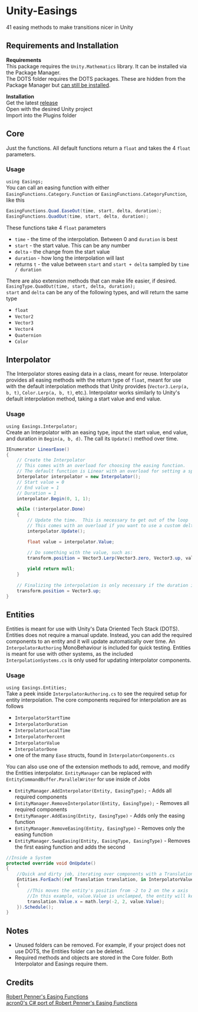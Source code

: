 # Unity-Easings
41 easing methods to make transitions nicer in Unity

## Requirements and Installation
**Requirements**\
This package requires the `Unity.Mathematics` library.  It can be installed via the Package Manager.\
 The DOTS folder requires the DOTS packages.  These are hidden from the Package Manager but [can still be installed](https://forum.unity.com/threads/visibility-changes-for-preview-packages-in-2020-1.910880/).

**Installation**\
Get the latest [release](https://github.com/ryanslikesocool/Easings/releases)\
Open with the desired Unity project\
Import into the Plugins folder

## Core
Just the functions.  All default functions return a `float` and takes the 4 `float` parameters.

### Usage
`using Easings;`\
You can call an easing function with either `EasingFunctions.Category.Function` or `EasingFunctions.CategoryFunction`, like this
```cs
EasingFunctions.Quad.EaseOut(time, start, delta, duration);
EasingFunctions.QuadOut(time, start, delta, duration);
```
These functions take 4 `float` parameters
- `time` - the time of the interpolation.  Between 0 and `duration` is best
- `start` - the start value.  This can be any number
- `delta` - the change from the start value
- `duration` - how long the interpolation will last
- returns `t` - the value between `start` and `start + delta` sampled by `time / duration`

There are also extension methods that can make life easier, if desired.
 `EasingType.QuadOut(time, start, delta, duration);`\
`start` and `delta` can be any of the following types, and will return the same type
- `float`
- `Vector2`
- `Vector3`
- `Vector4`
- `Quaternion`
- `Color`

## Interpolator
The Interpolator stores easing data in a class, meant for reuse.
 Interpolator provides all easing methods with the return type of `float`, meant for use with the default interpolation methods that Unity provides (`Vector3.Lerp(a, b, t)`, `Color.Lerp(a, b, t)`, etc.). 
 Interpolator works similarly to Unity's default interpolation method, taking a start value and end value.

### Usage
`using Easings.Interpolator;`\
Create an Interpolator with an easing type, input the start value, end value, and duration in `Begin(a, b, d)`.  The call its `Update()` method over time.

```cs
IEnumerator LinearEase()
{
    // Create the Interpolator
    // This comes with an overload for choosing the easing function.
    // The default function is Linear with an overload for setting a specific function
    Interpolator interpolator = new Interpolator();
    // Start value = 0
    // End value = 1
    // Duration = 1
    interpolator.Begin(0, 1, 1);

    while (!interpolator.Done)
    {
        // Update the time.  This is necessary to get out of the loop
        // This comes with an overload if you want to use a custom deltaTime or unscaled time
        interpolator.Update();

        float value = interpolator.Value;

        // Do something with the value, such as:
        transform.position = Vector3.Lerp(Vector3.zero, Vector3.up, value);
        
        yield return null;
    }
    
    // Finalizing the interpolation is only necessary if the duration is 0
    transform.position = Vector3.up;
}
```

## Entities
Entities is meant for use with Unity's Data Oriented Tech Stack (DOTS).
 Entities does not require a manual update.
 Instead, you can add the required components to an entity and it will update automatically over time.
 An `InterpolatorAuthoring` MonoBehaviour is included for quick testing.
 Entities is meant for use with other systems, as the included `InterpolationSystems.cs` is only used for updating interpolator components.

### Usage
`using Easings.Entities;`\
Take a peek inside `InterpolatorAuthoring.cs` to see the required setup for entity interpolation.  The core components required for interpolation are as follows
- `InterpolatorStartTime`
- `InterpolatorDuration`
- `InterpolatorLocalTime`
- `InterpolatorPercent`
- `InterpolatorValue`
- `InterpolatorDone`
- one of the many `Ease` structs, found in `InterpolatorComponents.cs`

You can also use one of the extension methods to add, remove, and modify the Entities interpolator.  `EntityManager` can be replaced with `EntityCommandBuffer.ParallelWriter` for use inside of Jobs
- `EntityManager.AddInterpolator(Entity, EasingType);` - Adds all required components
- `EntityManager.RemoveInterpolator(Entity, EasingType);` - Removes all required components
- `EntityManager.AddEasing(Entity, EasingType)` - Adds only the easing function
- `EntityManager.RemoveEasing(Entity, EasingType)` - Removes only the easing function
- `EntityManager.SwapEasing(Entity, EasingType, EasingType)` - Removes the first easing function and adds the second

```cs
//Inside a System
protected override void OnUpdate()
{
    //Quick and dirty job, iterating over components with a Translation and InterpolatorValue.
    Entities.ForEach((ref Translation translation, in InterpolatorValue value) =>
    {
        //This moves the entity's position from -2 to 2 on the x axis
        //In this example, value.Value is unclamped, the entity will keep moving at that rate after the value is greater than one
        translation.Value.x = math.lerp(-2, 2, value.Value);
    }).Schedule();
}
```

## Notes
- Unused folders can be removed.  For example, if your project does not use DOTS, the Entities folder can be deleted.
- Required methods and objects are stored in the Core folder.  Both Interpolator and Easings require them.

## Credits
[Robert Penner's Easing Functions](http://robertpenner.com/easing/)\
[acron0's C# port of Robert Penner's Easing Functions](https://github.com/acron0/Easings)
